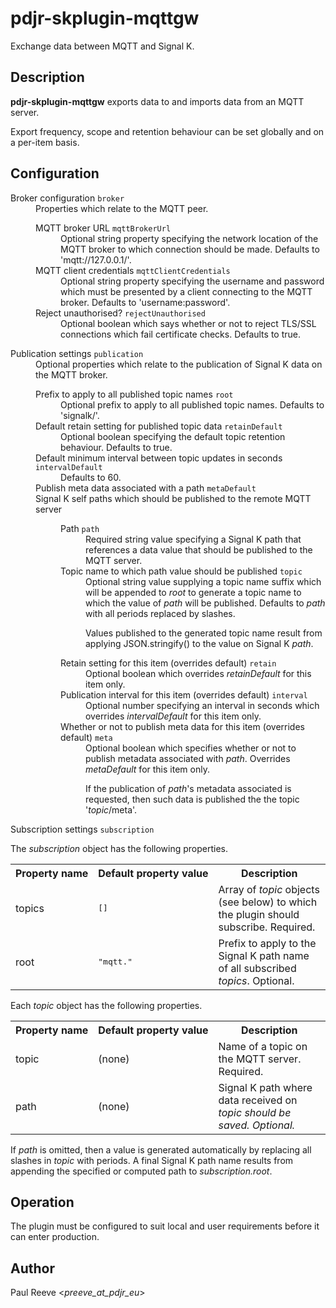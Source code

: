 # pdjr-skplugin-mqttgw

Exchange data between MQTT and Signal K.

## Description

**pdjr-skplugin-mqttgw** exports data to and imports data from an
MQTT server.

Export frequency, scope and retention behaviour can be set globally
and on a per-item basis.

## Configuration

<dl>
  <dt>Broker configuration <code>broker</code></dt>
  <dd>
    Properties which relate to the MQTT peer.
    <dl>
      <dt>MQTT broker URL <code>mqttBrokerUrl</code></dt>
      <dd>
        Optional string property specifying the network location of the
        MQTT broker to which connection should be made.
        Defaults to 'mqtt://127.0.0.1/'.
      </dd>
      <dt>MQTT client credentials <code>mqttClientCredentials</code></dt>
      <dd>
        Optional string property specifying the username and password
        which must be presented by a client connecting to the MQTT
        broker.
        Defaults to 'username:password'.
      </dd>
      <dt>Reject unauthorised? <code>rejectUnauthorised</code></dt>
      <dd>
        Optional boolean which says whether or not to reject TLS/SSL
        connections which fail certificate checks.
        Defaults to true.
      </dd>
    </dl>
  </dd>
  <dt>Publication settings <code>publication</code></dt>
  <dd>
    Optional properties which relate to the publication of Signal K
    data on the MQTT broker.
    <dl>
      <dt>Prefix to apply to all published topic names <code>root</code></dt>
      <dd>
        Optional prefix to apply to all published topic names.
        Defaults to 'signalk/'.
      </dd>
      <dt>Default retain setting for published topic data <code>retainDefault</code></dt>
      <dd>
        Optional boolean specifying the default topic retention behaviour.
        Defaults to true.
      </dd>
      <dt>Default minimum interval between topic updates in seconds <code>intervalDefault</code></dt>
      <dd>
        Defaults to 60.
      </dd>
      <dt>Publish meta data associated with a path <code>metaDefault</code></dt>
      <dd>
      </dd>
      <dt>Signal K self paths which should be published to the remote MQTT server <code></code></dt>
      <dd>
        <dl>
          <dt>Path <code>path</code></dt>
          <dd>
            Required string value specifying a Signal K path that
            references a data value that should be published to the
            MQTT server.
          </dd>
          <dt>Topic name to which path value should be published <code>topic</code></dt>
          <dd>
            Optional string value supplying a topic name suffix which
            will be appended to <em>root</em> to generate a topic name
            to which the value of <em>path</em> will be published.
            Defaults to <em>path</em> with all periods replaced by
            slashes.
            <p>
            Values published to the generated topic name result from
            applying JSON.stringify() to the value on Signal K
            <em>path</em>.</p>
          </dd>
          <dt>Retain setting for this item (overrides default) <code>retain</code></dt>
          <dd>
            Optional boolean which overrides <em>retainDefault</em> for
            this item only.
          </dd>
          <dt>Publication interval for this item (overrides default) <code>interval</code></dt>
          <dd>
            Optional number specifying an interval in seconds which
            overrides <em>intervalDefault</em> for this item only.
          </dd>
          <dt>Whether or not to publish meta data for this item (overrides default) <code>meta</code></dt>
          <dd>
            Optional boolean which specifies whether or not to publish
            metadata associated with <em>path</em>.
            Overrides <em>metaDefault</em> for this item only.
            <p>
            If the publication of <em>path</em>'s metadata associated
            is requested, then such data is published the the topic
            '<em>topic</em>/meta'.</p>
          </dd>
        </dl>
      </dd>
    </dl>
  </dd>
  <dt>Subscription settings <code>subscription</code></dt>

The <em>subscription</em> object has the following properties.

<table>
<tr><th>Property&nbsp;name</th><th>Default&nbsp;property&nbsp;value</th><th>Description</th></tr>
<tr>
<td>topics</td>
<td><pre>[]</pre></td>
<td>
Array of <em>topic</em> objects (see below) to which the plugin should subscribe.
Required.
</td>
</tr>
<tr>
<td>root</td>
<td><pre>"mqtt."</pre></td>
<td>
Prefix to apply to the Signal K path name of all subscribed <em>topics</em>.
Optional.
</td>
</tr>
</table>

Each <em>topic</em> object has the following properties.

<table>
<tr><th>Property&nbsp;name</th><th>Default&nbsp;property&nbsp;value</th><th>Description</th></tr>
<tr>
<td>topic</td>
<td>(none)</td>
<td>
Name of a topic on the MQTT server.
Required.
</td>
</tr>
<tr>
<td>path</td>
<td>(none)</td>
<td>
Signal K path where data received on <em>topic<em> should be saved.
Optional.
</td>
</tr>
</table>

If <em>path</em> is omitted, then a value is generated automatically by replacing
all slashes in <em>topic</em> with periods.
A final Signal K path name results from appending the specified or computed path to
<em>subscription.root</em>.

## Operation

The plugin must be configured to suit local and user requirements
before it can enter production.

## Author

Paul Reeve <*preeve_at_pdjr_eu*>
